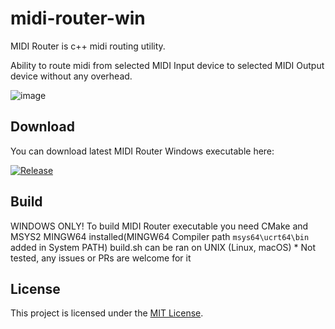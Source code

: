 # midi-router-win

MIDI Router is c++ midi routing utility.

Ability to route midi from selected MIDI Input device to selected MIDI Output device without any overhead.


![image](https://github.com/user-attachments/assets/00240cb8-9040-40be-b95f-44f09bc1f5b2)

## Download
You can download latest MIDI Router Windows executable here:

[![Release](https://img.shields.io/badge/Download-blue?style=flat-square)](https://github.com/serifpersia/fast-midi-router-win/releases)

## Build
WINDOWS ONLY! To build MIDI Router executable you need CMake and MSYS2 MINGW64 installed(MINGW64 Compiler path `msys64\ucrt64\bin` added in System PATH)
build.sh can be ran on UNIX (Linux, macOS) * Not tested, any issues or PRs are welcome for it

## License

This project is licensed under the [MIT License](LICENSE).
